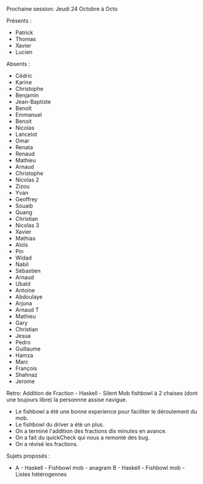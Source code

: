Prochaine session: Jeudi 24 Octobre à Octo

Présents :
- Patrick
- Thomas
- Xavier
- Lucien

Absents :
- Cédric
- Karine
- Christophe
- Benjamin
- Jean-Baptiste
- Benoît
- Emmanuel
- Benoit
- Nicolas 
- Lancelot
- Omar
- Renata
- Renaud
- Mathieu
- Arnaud
- Christophe
- Nicolas 2
- Zizou
- Yvan
- Geoffrey
- Souaib
- Quang
- Christian
- Nicolas 3
- Xavier
- Mathias
- Aloïs
- Pin 
- Widad
- Nabil
- Sébastien
- Arnaud
- Ubald
- Antoine
- Abdoulaye
- Arjuna
- Arnaud T
- Mathieu
- Gary
- Christian
- Jesua
- Pedro
- Guillaume
- Hamza
- Marc
- François
- Shahnaz
- Jerome


Retro: Addition de Fraction - Haskell - Silent Mob  fishbowl à 2 chaises (dont une toujours libre) la personnne assise navigue.
- Le fishbowl a été une bonne experience pour faciliter le déroulement du mob.
- Le fishbowl du driver a été un plus.
- On a terminé l'addition des fractions dix minutes en avance.
- On a fait du quickCheck qui nous a remonté des bug.
- On a révisé les fractions.
 

Sujets proposés :
* A - Haskell - Fishbowl mob - anagram
B - Haskell - Fishbowl mob - Listes hétérogennes 




